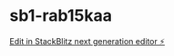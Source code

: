 # sb1-rab15kaa

[Edit in StackBlitz next generation editor ⚡️](https://stackblitz.com/~/github.com/Takeshi32/sb1-rab15kaa)